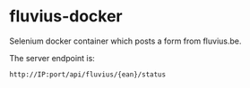 # fluvius-docker
Selenium docker container which posts a form from fluvius.be.

The server endpoint is:
```
http://IP:port/api/fluvius/{ean}/status
```
